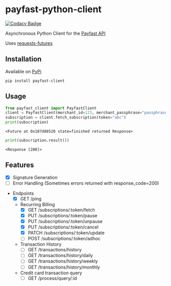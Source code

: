 # payfast-python-client

[![Codacy Badge](https://api.codacy.com/project/badge/Grade/0a0a2acf5df045ceb533c8ee953d23a2)](https://app.codacy.com/gh/fergusdixon/payfast-python-client?utm_source=github.com&utm_medium=referral&utm_content=fergusdixon/payfast-python-client&utm_campaign=Badge_Grade)

Asynchronous Python Client for the [Payfast API](https://developers.payfast.co.za/api)

Uses [requests-futures](https://github.com/ross/requests-futures)

## Installation
Available on [PyPi](https://pypi.org/project/payfast-client/)
```shell
pip install payfast-client
```

## Usage
 ```python
from payfast_client import PayfastClient
client = PayfastClient(merchant_id=123, merchant_passphrase="passphrase")
subscription = client.fetch_subscription(token="abc")
print(subscription)
```
```
<Future at 0x107d88520 state=finished returned Response>
```
```python
print(subscription.result())
```
```
<Response [200]>
```

## Features
- [x] Signature Generation
- [ ] Error Handling (Sometimes errors returned with response_code=200)
- Endpoints
    - [x] GET /ping
    - Recurring Billing
        - [x] GET   /subscriptions/:token/fetch
        - [x] PUT   /subscriptions/:token/pause
        - [x] PUT   /subscriptions/:token/unpause
        - [x] PUT   /subscriptions/:token/cancel
        - [x] PATCH /subscriptions/:token/update
        - [ ] POST  /subscriptions/:token/adhoc
    - Transaction History
        - [ ] GET   /transactions/history
        - [ ] GET   /transactions/history/daily
        - [ ] GET   /transactions/history/weekly
        - [ ] GET   /transactions/history/monthly
    - Credit card transaction query
        - [ ] GET   /process/query/:id
